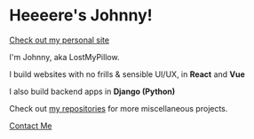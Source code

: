 # Heeeere's Johnny!

[Check out my personal site](https://lostmypillow.github.io)

I'm Johnny, aka LostMyPillow.

I build websites with no frills & sensible UI/UX, in **React** and **Vue**

I also build backend apps in **Django (Python)**

Check out [my repositories](https://github.com/lostmypillow?tab=repositories) for more miscellaneous projects.

[Contact Me](mailto:lostmypillow@icloud.com)

<!--
**lostmypillow/lostmypillow** is a ✨ _special_ ✨ repository because its `README.md` (this file) appears on your GitHub profile.

Here are some ideas to get you started:

- 🔭 I’m currently working on ...
- 🌱 I’m currently learning ...
- 👯 I’m looking to collaborate on ...
- 🤔 I’m looking for help with ...
- 💬 Ask me about ...
- 📫 How to reach me: ...
- 😄 Pronouns: ...
- ⚡ Fun fact: ...
-->
